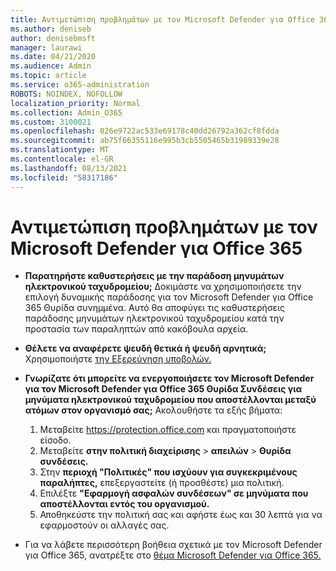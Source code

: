 ```yaml
---
title: Αντιμετώπιση προβλημάτων με τον Microsoft Defender για Office 365
ms.author: deniseb
author: denisebmsft
manager: laurawi
ms.date: 04/21/2020
ms.audience: Admin
ms.topic: article
ms.service: o365-administration
ROBOTS: NOINDEX, NOFOLLOW
localization_priority: Normal
ms.collection: Admin_O365
ms.custom: 3100021
ms.openlocfilehash: 026e9722ac533e69178c40dd26792a362cf8fdda
ms.sourcegitcommit: ab75f66355116e995b3cb5505465b31989339e28
ms.translationtype: MT
ms.contentlocale: el-GR
ms.lasthandoff: 08/13/2021
ms.locfileid: "58317186"
---
```

# <a name="troubleshoot-issues-with-microsoft-defender-for-office-365"></a>Αντιμετώπιση προβλημάτων με τον Microsoft Defender για Office 365

- **Παρατηρήστε καθυστερήσεις με την παράδοση μηνυμάτων ηλεκτρονικού ταχυδρομείου;** Δοκιμάστε να χρησιμοποιήσετε την επιλογή δυναμικής παράδοσης για τον Microsoft Defender για Office 365 Θυρίδα συνημμένα. Αυτό θα αποφύγει τις καθυστερήσεις παράδοσης μηνυμάτων ηλεκτρονικού ταχυδρομείου κατά την προστασία των παραληπτών από κακόβουλα αρχεία.
- **Θέλετε να αναφέρετε ψευδή θετικά ή ψευδή αρνητικά;** Χρησιμοποιήστε [την Εξερεύνηση υποβολών.](https://protection.office.com/reportsubmission)
- **Γνωρίζατε ότι μπορείτε να ενεργοποιήσετε τον Microsoft Defender για τον Microsoft Defender για Office 365 Θυρίδα Συνδέσεις για μηνύματα ηλεκτρονικού ταχυδρομείου που αποστέλλονται μεταξύ ατόμων στον οργανισμό σας;** Ακολουθήστε τα εξής βήματα:
    1. Μεταβείτε https://protection.office.com και πραγματοποιήστε είσοδο.
    2. Μεταβείτε **στην πολιτική διαχείρισης**  >  **απειλών**  >  **Θυρίδα συνδέσεις.**
    3. Στην **περιοχή "Πολιτικές" που ισχύουν για συγκεκριμένους παραλήπτες,** επεξεργαστείτε (ή προσθέστε) μια πολιτική.
    4. Επιλέξτε **"Εφαρμογή ασφαλών συνδέσεων" σε μηνύματα που αποστέλλονται εντός του οργανισμού.**
    5. Αποθηκεύστε την πολιτική σας και αφήστε έως και 30 λεπτά για να εφαρμοστούν οι αλλαγές σας.

- Για να λάβετε περισσότερη βοήθεια σχετικά με τον Microsoft Defender για Office 365, ανατρέξτε στο [θέμα Microsoft Defender για Office 365.](https://docs.microsoft.com/microsoft-365/security/office-365-security/office-365-atp)